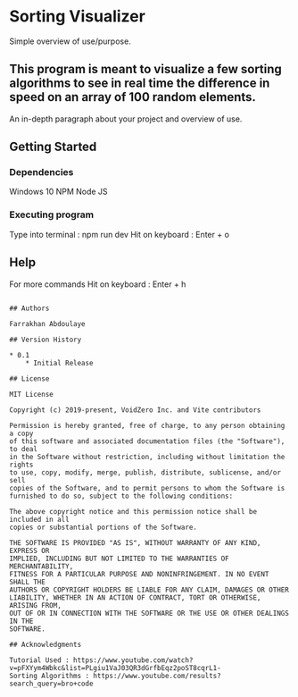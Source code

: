 # Sorting Visualizer

Simple overview of use/purpose.

## This program is meant to visualize a few sorting algorithms to see in real time the difference in speed on an array of 100 random elements.

An in-depth paragraph about your project and overview of use.

## Getting Started

### Dependencies

Windows 10
NPM
Node JS

### Executing program

Type into terminal : npm run dev
Hit on keyboard : Enter + o

## Help
For more commands
Hit on keyboard : Enter + h
```

## Authors

Farrakhan Abdoulaye

## Version History

* 0.1
    * Initial Release

## License

MIT License

Copyright (c) 2019-present, VoidZero Inc. and Vite contributors

Permission is hereby granted, free of charge, to any person obtaining a copy
of this software and associated documentation files (the "Software"), to deal
in the Software without restriction, including without limitation the rights
to use, copy, modify, merge, publish, distribute, sublicense, and/or sell
copies of the Software, and to permit persons to whom the Software is
furnished to do so, subject to the following conditions:

The above copyright notice and this permission notice shall be included in all
copies or substantial portions of the Software.

THE SOFTWARE IS PROVIDED "AS IS", WITHOUT WARRANTY OF ANY KIND, EXPRESS OR
IMPLIED, INCLUDING BUT NOT LIMITED TO THE WARRANTIES OF MERCHANTABILITY,
FITNESS FOR A PARTICULAR PURPOSE AND NONINFRINGEMENT. IN NO EVENT SHALL THE
AUTHORS OR COPYRIGHT HOLDERS BE LIABLE FOR ANY CLAIM, DAMAGES OR OTHER
LIABILITY, WHETHER IN AN ACTION OF CONTRACT, TORT OR OTHERWISE, ARISING FROM,
OUT OF OR IN CONNECTION WITH THE SOFTWARE OR THE USE OR OTHER DEALINGS IN THE
SOFTWARE.

## Acknowledgments

Tutorial Used : https://www.youtube.com/watch?v=pFXYym4Wbkc&list=PLgiu1VaJ03QR3dGrfbEqz2poST8cqrL1-
Sorting Algorithms : https://www.youtube.com/results?search_query=bro+code
